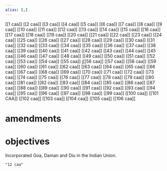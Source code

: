 ```yaml
---
alias: [,]
---
```

[[1 caa]] [[2 caa]] [[3 caa]] [[4 caa]] [[5 caa]] [[6 caa]] [[7 caa]] [[8 caa]] [[9 caa]] [[10 caa]] [[11 caa]] [[12 caa]] [[13 caa]] [[14 caa]] [[15 caa]] [[16 caa]] [[17 caa]] [[18 caa]] [[19 caa]] [[20 caa]]
[[21 caa]] [[22 caa]] [[23 caa]] [[24 caa]] [[25 caa]] [[26 caa]] [[27 caa]] [[28 caa]] [[29 caa]] [[30 caa]] [[31 caa]] [[32 caa]] [[33 caa]] [[34 caa]] [[35 caa]] [[36 caa]] [[37 caa]] [[38 caa]] [[39 caa]] [[40 caa]]
[[41 caa]] [[42 caa]] [[43 caa]] [[44 caa]] [[45 caa]] [[46 caa]] [[47 caa]] [[48 caa]] [[49 caa]] [[50 caa]] [[51 caa]] [[52 caa]] [[53 caa]] [[54 caa]] [[55 caa]] j[[56 caa]] [[57 caa]] [[58 caa]] [[59 caa]] [[60 caa]]
[[61 caa]] [[62 caa]] [[63 caa]] [[64 caa]] [[65 caa]] [[66 caa]] [[67 caa]] [[68 caa]] [[69 caa]] [[70 caa]] [[71 caa]] [[72 caa]] [[73 caa]] [[74 caa]] [[75 caa]] [[76 caa]] [[77 caa]] [[78 caa]] [[79 caa]] [[80 caa]]
[[81 caa]] [[82 caa]] [[83 caa]] [[84 caa]] [[85 caa]] [[86 caa]] [[87 caa]] [[88 caa]] [[89 caa]] [[90 caa]] [[91 caa]] [[92 caa]] [[93 caa]] [[94 caa]] [[95 caa]] [[96 caa]] [[97 caa]] [[98 caa]] [[99 caa]] [[100 caa]]
[[101 CAA]] [[102 caa]] [[103 caa]] [[104 caa]] [[105 caa]] [[106 caa]]

# amendments
# objectives
Incorporated Goa, Daman and Diu in the Indian Union.
```query 2022-02-14 16:45
"12 caa"
```